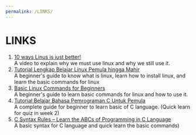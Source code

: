 ```yaml
---
permalink: /LINKS/
---
```

# LINKS
1. [10 ways Linus is just better!](https://www.youtube.com/watch?v=mAFMJ1LnQu8)<br>
A video to explain why we must use linux and why we still use it.
2. [Tutorial Lengkap Belajar Linux Pemula hingga Mahir](https://www.belajarlinux.org/)<br>
A beginner's guide to know what is linux, learn how to install linux, and learn the basic commands for linux
3. [Basic Linux Commands for Beginners](https://maker.pro/linux/tutorial/basic-linux-commands-for-beginners)<br>
A beginner's guide to learn basic commands for linux and how to use it.
4. [Tutorial Belajar Bahasa Pemrograman C Untuk Pemula](https://www.duniailkom.com/tutorial-belajar-bahasa-pemrograman-c-bagi-pemula/#menulis_c)<br>
A complete guide for beginner to learn basic of C language. (Quick learn for quiz in week 2)
5. [C Syntax Rules – Learn the ABCs of Programming in C Language](https://data-flair.training/blogs/c-basic-syntax-rules/)<br>
A basic syntax for C language and quick learn the basic commands)
